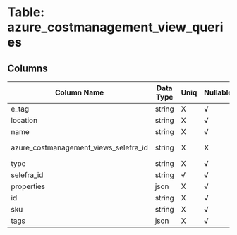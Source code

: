 # Table: azure_costmanagement_view_queries

## Columns 

|  Column Name   |  Data Type  | Uniq | Nullable | Description | 
|  ----  | ----  | ----  | ----  | ---- | 
| e_tag | string | X | √ |  | 
| location | string | X | √ |  | 
| name | string | X | √ |  | 
| azure_costmanagement_views_selefra_id | string | X | X | fk to azure_costmanagement_views.selefra_id | 
| type | string | X | √ |  | 
| selefra_id | string | √ | √ | random id | 
| properties | json | X | √ |  | 
| id | string | X | √ |  | 
| sku | string | X | √ |  | 
| tags | json | X | √ |  | 


